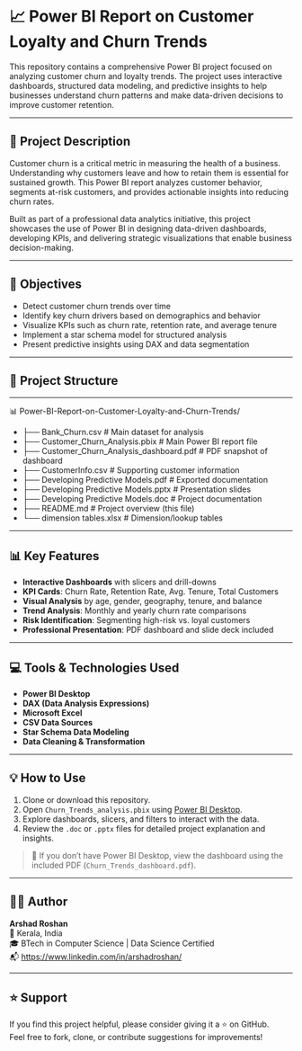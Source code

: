 # 📈 Power BI Report on Customer Loyalty and Churn Trends

This repository contains a comprehensive Power BI project focused on analyzing customer churn and loyalty trends. The project uses interactive dashboards, structured data modeling, and predictive insights to help businesses understand churn patterns and make data-driven decisions to improve customer retention.

---

## 📝 Project Description

Customer churn is a critical metric in measuring the health of a business. Understanding why customers leave and how to retain them is essential for sustained growth. This Power BI report analyzes customer behavior, segments at-risk customers, and provides actionable insights into reducing churn rates.

Built as part of a professional data analytics initiative, this project showcases the use of Power BI in designing data-driven dashboards, developing KPIs, and delivering strategic visualizations that enable business decision-making.

---

## 🎯 Objectives

- Detect customer churn trends over time
- Identify key churn drivers based on demographics and behavior
- Visualize KPIs such as churn rate, retention rate, and average tenure
- Implement a star schema model for structured analysis
- Present predictive insights using DAX and data segmentation

---

## 📁 Project Structure
---
📊 Power-BI-Report-on-Customer-Loyalty-and-Churn-Trends/
- ├── Bank_Churn.csv # Main dataset for analysis
- ├── Customer_Churn_Analysis.pbix # Main Power BI report file
- ├── Customer_Churn_Analysis_dashboard.pdf # PDF snapshot of dashboard
- ├── CustomerInfo.csv # Supporting customer information
- ├── Developing Predictive Models.pdf # Exported documentation
- ├── Developing Predictive Models.pptx # Presentation slides
- ├── Developing Predictive Models.doc # Project documentation
- ├── README.md # Project overview (this file)
- └── dimension tables.xlsx # Dimension/lookup tables

---

## 📊 Key Features

- **Interactive Dashboards** with slicers and drill-downs
- **KPI Cards**: Churn Rate, Retention Rate, Avg. Tenure, Total Customers
- **Visual Analysis** by age, gender, geography, tenure, and balance
- **Trend Analysis**: Monthly and yearly churn rate comparisons
- **Risk Identification**: Segmenting high-risk vs. loyal customers
- **Professional Presentation**: PDF dashboard and slide deck included

---

## 💻 Tools & Technologies Used

- **Power BI Desktop**
- **DAX (Data Analysis Expressions)**
- **Microsoft Excel**
- **CSV Data Sources**
- **Star Schema Data Modeling**
- **Data Cleaning & Transformation**

---

## 💡 How to Use

1. Clone or download this repository.
2. Open `Churn_Trends_analysis.pbix` using [Power BI Desktop](https://powerbi.microsoft.com/desktop/).
3. Explore dashboards, slicers, and filters to interact with the data.
4. Review the `.doc` or `.pptx` files for detailed project explanation and insights.

> 📌 If you don’t have Power BI Desktop, view the dashboard using the included PDF (`Churn_Trends_dashboard.pdf`).

---

## 👨‍💼 Author

**Arshad Roshan**  
📍 Kerala, India  
🎓 BTech in Computer Science | Data Science Certified  
📬 https://www.linkedin.com/in/arshadroshan/

---

## ⭐️ Support

If you find this project helpful, please consider giving it a ⭐️ on GitHub.  
Feel free to fork, clone, or contribute suggestions for improvements!
